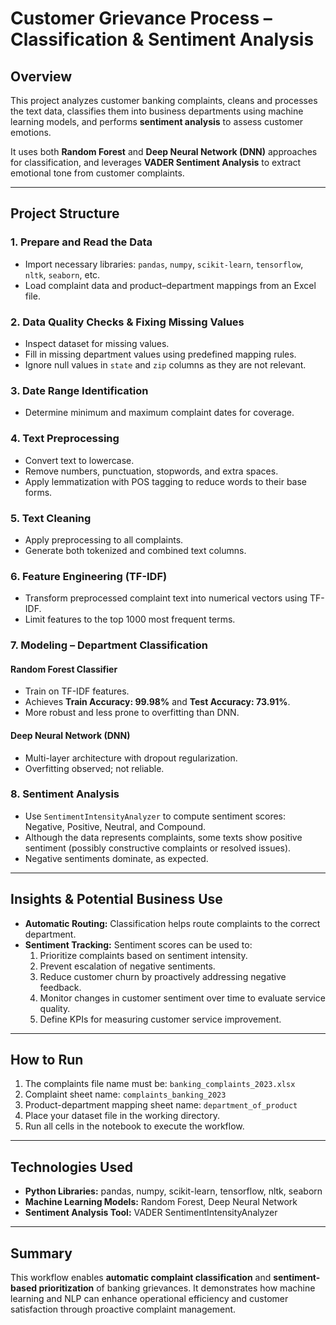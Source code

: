 # Customer Grievance Process – Classification & Sentiment Analysis

## Overview

This project analyzes customer banking complaints, cleans and processes the text data, classifies them into business departments using machine learning models, and performs **sentiment analysis** to assess customer emotions.

It uses both **Random Forest** and **Deep Neural Network (DNN)** approaches for classification, and leverages **VADER Sentiment Analysis** to extract emotional tone from customer complaints.

---

## Project Structure

### 1. Prepare and Read the Data
- Import necessary libraries: `pandas`, `numpy`, `scikit-learn`, `tensorflow`, `nltk`, `seaborn`, etc.
- Load complaint data and product–department mappings from an Excel file.

### 2. Data Quality Checks & Fixing Missing Values
- Inspect dataset for missing values.
- Fill in missing department values using predefined mapping rules.
- Ignore null values in `state` and `zip` columns as they are not relevant.

### 3. Date Range Identification
- Determine minimum and maximum complaint dates for coverage.

### 4. Text Preprocessing
- Convert text to lowercase.
- Remove numbers, punctuation, stopwords, and extra spaces.
- Apply lemmatization with POS tagging to reduce words to their base forms.

### 5. Text Cleaning
- Apply preprocessing to all complaints.
- Generate both tokenized and combined text columns.

### 6. Feature Engineering (TF-IDF)
- Transform preprocessed complaint text into numerical vectors using TF-IDF.
- Limit features to the top 1000 most frequent terms.

### 7. Modeling – Department Classification
#### Random Forest Classifier
- Train on TF-IDF features.
- Achieves **Train Accuracy: 99.98%** and **Test Accuracy: 73.91%**.
- More robust and less prone to overfitting than DNN.

#### Deep Neural Network (DNN)
- Multi-layer architecture with dropout regularization.
- Overfitting observed; not reliable.

### 8. Sentiment Analysis
- Use `SentimentIntensityAnalyzer` to compute sentiment scores: Negative, Positive, Neutral, and Compound.
- Although the data represents complaints, some texts show positive sentiment (possibly constructive complaints or resolved issues).
- Negative sentiments dominate, as expected.

---

## Insights & Potential Business Use

- **Automatic Routing:** Classification helps route complaints to the correct department.
- **Sentiment Tracking:** Sentiment scores can be used to:
  1. Prioritize complaints based on sentiment intensity.
  2. Prevent escalation of negative sentiments.
  3. Reduce customer churn by proactively addressing negative feedback.
  4. Monitor changes in customer sentiment over time to evaluate service quality.
  5. Define KPIs for measuring customer service improvement.

---

## How to Run

1. The complaints file name must be: `banking_complaints_2023.xlsx`
2. Complaint sheet name: `complaints_banking_2023`
3. Product-department mapping sheet name: `department_of_product`
4. Place your dataset file in the working directory.
5. Run all cells in the notebook to execute the workflow.

---

## Technologies Used
- **Python Libraries:** pandas, numpy, scikit-learn, tensorflow, nltk, seaborn
- **Machine Learning Models:** Random Forest, Deep Neural Network
- **Sentiment Analysis Tool:** VADER SentimentIntensityAnalyzer

---

## Summary
This workflow enables **automatic complaint classification** and **sentiment-based prioritization** of banking grievances. It demonstrates how machine learning and NLP can enhance operational efficiency and customer satisfaction through proactive complaint management.
